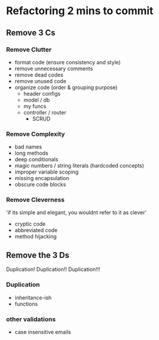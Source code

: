 # Refactoring 2 mins to commit

## Remove 3 Cs

### Remove Clutter
 - format code (ensure consistency and style)
 - remove unnecessary comments
 - remove dead codes
 - remove unused code
 - organize code (order & grouping purpose)
   + header configs
   + model / db
   + my funcs
   + controller / router
     - SCRUD

 ### Remove Complexity
 - bad names
 - long methods
 - deep conditionals
 - magic numbers / string literals (hardcoded concepts)
 - improper variable scoping
 - missing encapsulation
 - obscure code blocks

 ### Remove Cleverness
 'if its simple and elegant, you wouldnt refer to it as clever'
 - cryptic code
 - abbreviated code
 - method hijacking


 ## Remove the 3 Ds
 Duplication! Duplication!! Duplication!!!

 ### Duplication
 - inheritance-ish
 - functions

 ### other validations
 + case insensitive emails